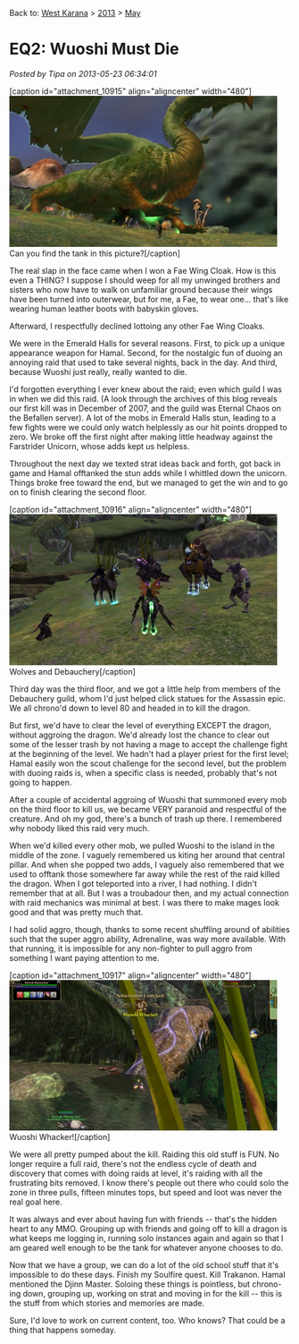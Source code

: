 Back to: [West Karana](/posts/westkarana.md) > [2013](/posts/2013/westkarana.md) > [May](./westkarana.md)
# EQ2: Wuoshi Must Die

*Posted by Tipa on 2013-05-23 06:34:01*

[caption id="attachment\_10915" align="aligncenter" width="480"][![Can you find the tank in this picture?](../../../uploads/2013/05/EverQuest2-2013-05-23-00-08-13-37-480x270.jpg)](../../../uploads/2013/05/EverQuest2-2013-05-23-00-08-13-37.jpg) Can you find the tank in this picture?[/caption]

The real slap in the face came when I won a Fae Wing Cloak. How is this even a THING? I suppose I should weep for all my unwinged brothers and sisters who now have to walk on unfamiliar ground because their wings have been turned into outerwear, but for me, a Fae, to wear one... that's like wearing human leather boots with babyskin gloves.

Afterward, I respectfully declined lottoing any other Fae Wing Cloaks.

We were in the Emerald Halls for several reasons. First, to pick up a unique appearance weapon for Hamal. Second, for the nostalgic fun of duoing an annoying raid that used to take several nights, back in the day. And third, because Wuoshi just really, really wanted to die. 

I'd forgotten everything I ever knew about the raid; even which guild I was in when we did this raid. (A look through the archives of this blog reveals our first kill was in December of 2007, and the guild was Eternal Chaos on the Befallen server). A lot of the mobs in Emerald Halls stun, leading to a few fights were we could only watch helplessly as our hit points dropped to zero. We broke off the first night after making little headway against the Farstrider Unicorn, whose adds kept us helpless.

Throughout the next day we texted strat ideas back and forth, got back in game and Hamal offtanked the stun adds while I whittled down the unicorn. Things broke free toward the end, but we managed to get the win and to go on to finish clearing the second floor.

[caption id="attachment\_10916" align="aligncenter" width="480"][![Wolves and Debauchery](../../../uploads/2013/05/EverQuest2-2013-05-23-00-11-23-66-480x270.jpg)](../../../uploads/2013/05/EverQuest2-2013-05-23-00-11-23-66.jpg) Wolves and Debauchery[/caption]

Third day was the third floor, and we got a little help from members of the Debauchery guild, whom I'd just helped click statues for the Assassin epic. We all chrono'd down to level 80 and headed in to kill the dragon.

But first, we'd have to clear the level of everything EXCEPT the dragon, without aggroing the dragon. We'd already lost the chance to clear out some of the lesser trash by not having a mage to accept the challenge fight at the beginning of the level. We hadn't had a player priest for the first level; Hamal easily won the scout challenge for the second level, but the problem with duoing raids is, when a specific class is needed, probably that's not going to happen.

After a couple of accidental aggroing of Wuoshi that summoned every mob on the third floor to kill us, we became VERY paranoid and respectful of the creature. And oh my god, there's a bunch of trash up there. I remembered why nobody liked this raid very much.

When we'd killed every other mob, we pulled Wuoshi to the island in the middle of the zone. I vaguely remembered us kiting her around that central pillar. And when she popped two adds, I vaguely also remembered that we used to offtank those somewhere far away while the rest of the raid killed the dragon. When I got teleported into a river, I had nothing. I didn't remember that at all. But I was a troubadour then, and my actual connection with raid mechanics was minimal at best. I was there to make mages look good and that was pretty much that.

I had solid aggro, though, thanks to some recent shuffling around of abilities such that the super aggro ability, Adrenaline, was way more available. With that running, it is impossible for any non-fighter to pull aggro from something I want paying attention to me.

[caption id="attachment\_10917" align="aligncenter" width="480"][![Wuoshi Whacker!](../../../uploads/2013/05/EverQuest2-2013-05-23-00-08-32-72-480x269.jpg)](../../../uploads/2013/05/EverQuest2-2013-05-23-00-08-32-72.jpg) Wuoshi Whacker![/caption]

We were all pretty pumped about the kill. Raiding this old stuff is FUN. No longer require a full raid, there's not the endless cycle of death and discovery that comes with doing raids at level, it's raiding with all the frustrating bits removed. I know there's people out there who could solo the zone in three pulls, fifteen minutes tops, but speed and loot was never the real goal here.

It was always and ever about having fun with friends -- that's the hidden heart to any MMO. Grouping up with friends and going off to kill a dragon is what keeps me logging in, running solo instances again and again so that I am geared well enough to be the tank for whatever anyone chooses to do.

Now that we have a group, we can do a lot of the old school stuff that it's impossible to do these days. Finish my Soulfire quest. Kill Trakanon. Hamal mentioned the Djinn Master. Soloing these things is pointless, but chrono-ing down, grouping up, working on strat and moving in for the kill -- this is the stuff from which stories and memories are made.

Sure, I'd love to work on current content, too. Who knows? That could be a thing that happens someday.
